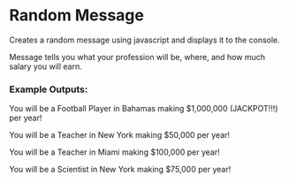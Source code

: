 # Random Message

Creates a random message using javascript and displays it to the console.

Message tells you what your profession will be, where, and how much salary you will earn.

### Example Outputs:

You will be a Football Player in Bahamas making $1,000,000 (JACKPOT!!!) per year!

You will be a Teacher in New York making $50,000 per year!

You will be a Teacher in Miami making $100,000 per year!

You will be a Scientist in New York making $75,000 per year!